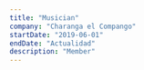 ```yaml
---
title: "Musician"
company: "Charanga el Compango"
startDate: "2019-06-01"
endDate: "Actualidad"
description: "Member"
---
```

